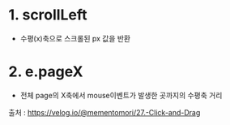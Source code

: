 # 1. scrollLeft

- 수평(x)축으로 스크롤된 px 값을 반환



# 2. e.pageX

- 전체 page의 X축에서 mouse이벤트가 발생한 곳까지의 수평축 거리



출처 : https://velog.io/@mementomori/27.-Click-and-Drag